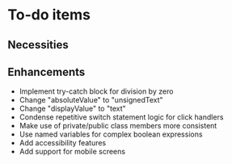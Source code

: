 # To-do items

## Necessities

## Enhancements
- Implement try-catch block for division by zero
- Change "absoluteValue" to "unsignedText"
- Change "displayValue" to "text"
- Condense repetitive switch statement logic for click handlers
- Make use of private/public class members more consistent
- Use named variables for complex boolean expressions
- Add accessibility features
- Add support for mobile screens

